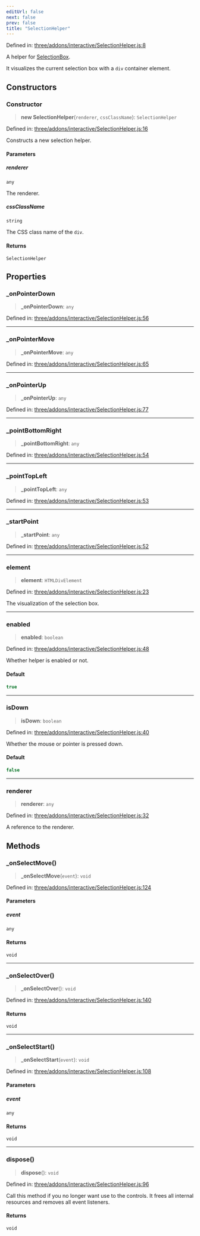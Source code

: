 ```yaml
---
editUrl: false
next: false
prev: false
title: "SelectionHelper"
---
```


Defined in: [three/addons/interactive/SelectionHelper.js:8](https://github.com/DefinitelyMaybe/three-i18n/blob/fa57b79433d1c349ffb23a78727299c8d4190136/three/addons/interactive/SelectionHelper.js#L8)

A helper for [SelectionBox](/addons/classes/selectionbox/).

It visualizes the current selection box with a `div` container element.

## Constructors

### Constructor

> **new SelectionHelper**(`renderer`, `cssClassName`): `SelectionHelper`

Defined in: [three/addons/interactive/SelectionHelper.js:16](https://github.com/DefinitelyMaybe/three-i18n/blob/fa57b79433d1c349ffb23a78727299c8d4190136/three/addons/interactive/SelectionHelper.js#L16)

Constructs a new selection helper.

#### Parameters

##### renderer

`any`

The renderer.

##### cssClassName

`string`

The CSS class name of the `div`.

#### Returns

`SelectionHelper`

## Properties

### \_onPointerDown

> **\_onPointerDown**: `any`

Defined in: [three/addons/interactive/SelectionHelper.js:56](https://github.com/DefinitelyMaybe/three-i18n/blob/fa57b79433d1c349ffb23a78727299c8d4190136/three/addons/interactive/SelectionHelper.js#L56)

***

### \_onPointerMove

> **\_onPointerMove**: `any`

Defined in: [three/addons/interactive/SelectionHelper.js:65](https://github.com/DefinitelyMaybe/three-i18n/blob/fa57b79433d1c349ffb23a78727299c8d4190136/three/addons/interactive/SelectionHelper.js#L65)

***

### \_onPointerUp

> **\_onPointerUp**: `any`

Defined in: [three/addons/interactive/SelectionHelper.js:77](https://github.com/DefinitelyMaybe/three-i18n/blob/fa57b79433d1c349ffb23a78727299c8d4190136/three/addons/interactive/SelectionHelper.js#L77)

***

### \_pointBottomRight

> **\_pointBottomRight**: `any`

Defined in: [three/addons/interactive/SelectionHelper.js:54](https://github.com/DefinitelyMaybe/three-i18n/blob/fa57b79433d1c349ffb23a78727299c8d4190136/three/addons/interactive/SelectionHelper.js#L54)

***

### \_pointTopLeft

> **\_pointTopLeft**: `any`

Defined in: [three/addons/interactive/SelectionHelper.js:53](https://github.com/DefinitelyMaybe/three-i18n/blob/fa57b79433d1c349ffb23a78727299c8d4190136/three/addons/interactive/SelectionHelper.js#L53)

***

### \_startPoint

> **\_startPoint**: `any`

Defined in: [three/addons/interactive/SelectionHelper.js:52](https://github.com/DefinitelyMaybe/three-i18n/blob/fa57b79433d1c349ffb23a78727299c8d4190136/three/addons/interactive/SelectionHelper.js#L52)

***

### element

> **element**: `HTMLDivElement`

Defined in: [three/addons/interactive/SelectionHelper.js:23](https://github.com/DefinitelyMaybe/three-i18n/blob/fa57b79433d1c349ffb23a78727299c8d4190136/three/addons/interactive/SelectionHelper.js#L23)

The visualization of the selection box.

***

### enabled

> **enabled**: `boolean`

Defined in: [three/addons/interactive/SelectionHelper.js:48](https://github.com/DefinitelyMaybe/three-i18n/blob/fa57b79433d1c349ffb23a78727299c8d4190136/three/addons/interactive/SelectionHelper.js#L48)

Whether helper is enabled or not.

#### Default

```ts
true
```

***

### isDown

> **isDown**: `boolean`

Defined in: [three/addons/interactive/SelectionHelper.js:40](https://github.com/DefinitelyMaybe/three-i18n/blob/fa57b79433d1c349ffb23a78727299c8d4190136/three/addons/interactive/SelectionHelper.js#L40)

Whether the mouse or pointer is pressed down.

#### Default

```ts
false
```

***

### renderer

> **renderer**: `any`

Defined in: [three/addons/interactive/SelectionHelper.js:32](https://github.com/DefinitelyMaybe/three-i18n/blob/fa57b79433d1c349ffb23a78727299c8d4190136/three/addons/interactive/SelectionHelper.js#L32)

A reference to the renderer.

## Methods

### \_onSelectMove()

> **\_onSelectMove**(`event`): `void`

Defined in: [three/addons/interactive/SelectionHelper.js:124](https://github.com/DefinitelyMaybe/three-i18n/blob/fa57b79433d1c349ffb23a78727299c8d4190136/three/addons/interactive/SelectionHelper.js#L124)

#### Parameters

##### event

`any`

#### Returns

`void`

***

### \_onSelectOver()

> **\_onSelectOver**(): `void`

Defined in: [three/addons/interactive/SelectionHelper.js:140](https://github.com/DefinitelyMaybe/three-i18n/blob/fa57b79433d1c349ffb23a78727299c8d4190136/three/addons/interactive/SelectionHelper.js#L140)

#### Returns

`void`

***

### \_onSelectStart()

> **\_onSelectStart**(`event`): `void`

Defined in: [three/addons/interactive/SelectionHelper.js:108](https://github.com/DefinitelyMaybe/three-i18n/blob/fa57b79433d1c349ffb23a78727299c8d4190136/three/addons/interactive/SelectionHelper.js#L108)

#### Parameters

##### event

`any`

#### Returns

`void`

***

### dispose()

> **dispose**(): `void`

Defined in: [three/addons/interactive/SelectionHelper.js:96](https://github.com/DefinitelyMaybe/three-i18n/blob/fa57b79433d1c349ffb23a78727299c8d4190136/three/addons/interactive/SelectionHelper.js#L96)

Call this method if you no longer want use to the controls. It frees all internal
resources and removes all event listeners.

#### Returns

`void`
